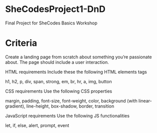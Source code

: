 # SheCodesProject1-DnD
Final Project for SheCodes Basics Workshop

# Criteria
Create a landing page from scratch about something you’re passionate about. The page should include a user interaction.

HTML requirements Include these the following HTML elements tags

h1, h2, p, div, span, strong, em, br, hr, a, img, button

CSS requirements Use the following CSS properties

margin, padding, font-size, font-weight, color, background (with linear-gradient), line-height, box-shadow, border, transition

JavaScript requirements Use the following JS functionalities

let, if, else, alert, prompt, event
